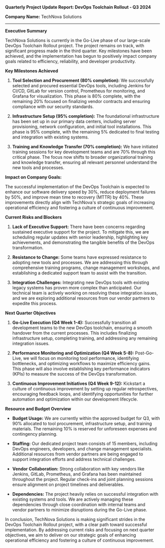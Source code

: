 **Quarterly Project Update Report: DevOps Toolchain Rollout - Q3 2024**

**Company Name:** TechNova Solutions

---

**Executive Summary**

TechNova Solutions is currently in the Go-Live phase of our large-scale DevOps Toolchain Rollout project. The project remains on track, with significant progress made in the third quarter. Key milestones have been achieved, and the implementation has begun to positively impact company goals related to efficiency, reliability, and developer productivity.

**Key Milestones Achieved**

1. **Tool Selection and Procurement (80% completion):** We successfully selected and procured essential DevOps tools, including Jenkins for CI/CD, GitLab for version control, Prometheus for monitoring, and Grafana for visualization. This phase is 80% complete, with the remaining 20% focused on finalizing vendor contracts and ensuring compliance with our security standards.

2. **Infrastructure Setup (95% completion):** The foundational infrastructure has been set up in our primary data centers, including server provisioning, network configuration, and initial tool installations. This phase is 95% complete, with the remaining 5% dedicated to final testing and integration with existing systems.

3. **Training and Knowledge Transfer (70% completion):** We have initiated training sessions for key development teams and are 70% through this critical phase. The focus now shifts to broader organizational training and knowledge transfer, ensuring all relevant personnel understand the new tools and processes.

**Impact on Company Goals:**

The successful implementation of the DevOps Toolchain is expected to enhance our software delivery speed by 30%, reduce deployment failures by 50%, and improve mean time to recovery (MTTR) by 40%. These improvements directly align with TechNova's strategic goals of increasing operational efficiency and fostering a culture of continuous improvement.

**Current Risks and Blockers**

1. **Lack of Executive Support:** There have been concerns regarding sustained executive support for the project. To mitigate this, we are scheduling regular updates with senior leadership, highlighting key achievements, and demonstrating the tangible benefits of the DevOps transformation.

2. **Resistance to Change:** Some teams have expressed resistance to adopting new tools and processes. We are addressing this through comprehensive training programs, change management workshops, and establishing a dedicated support team to assist with the transition.

3. **Integration Challenges:** Integrating new DevOps tools with existing legacy systems has proven more complex than anticipated. Our technical team is actively working on resolving these integration issues, and we are exploring additional resources from our vendor partners to expedite this process.

**Next Quarter Objectives**

1. **Go-Live Execution (Q4 Week 1-4):** Successfully transition all development teams to the new DevOps toolchain, ensuring a smooth handover from the current processes. This includes finalizing infrastructure setup, completing training, and addressing any remaining integration issues.

2. **Performance Monitoring and Optimization (Q4 Week 5-8):** Post-Go-Live, we will focus on monitoring tool performance, identifying bottlenecks, and optimizing workflows to maximize efficiency gains. This phase will also involve establishing key performance indicators (KPIs) to measure the success of the DevOps transformation.

3. **Continuous Improvement Initiatives (Q4 Week 9-12):** Kickstart a culture of continuous improvement by setting up regular retrospectives, encouraging feedback loops, and identifying opportunities for further automation and optimization within our development lifecycle.

**Resource and Budget Overview**

- **Budget Usage:** We are currently within the approved budget for Q3, with 90% allocated to tool procurement, infrastructure setup, and training materials. The remaining 10% is reserved for unforeseen expenses and contingency planning.

- **Staffing:** Our dedicated project team consists of 15 members, including DevOps engineers, developers, and change management specialists. Additional resources from vendor partners are being engaged to support integration efforts and address technical challenges.

- **Vendor Collaboration:** Strong collaboration with key vendors like Jenkins, GitLab, Prometheus, and Grafana has been maintained throughout the project. Regular check-ins and joint planning sessions ensure alignment on project timelines and deliverables.

- **Dependencies:** The project heavily relies on successful integration with existing systems and tools. We are actively managing these dependencies through close coordination with internal teams and vendor partners to minimize disruptions during the Go-Live phase.

In conclusion, TechNova Solutions is making significant strides in the DevOps Toolchain Rollout project, with a clear path toward successful implementation. By addressing current risks and focusing on next quarter objectives, we aim to deliver on our strategic goals of enhancing operational efficiency and fostering a culture of continuous improvement.